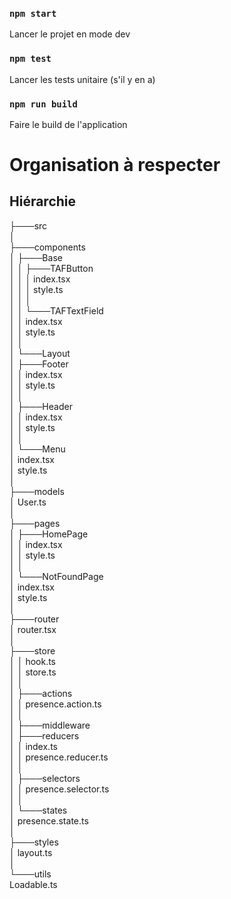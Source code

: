 
### `npm start`
Lancer le projet en mode dev

### `npm test`
Lancer les tests unitaire (s'il y en a)

### `npm run build`
Faire le build de l'application

# Organisation à respecter
## Hiérarchie
├───src  
│  
├───components  
│   ├───Base  
│   │   ├───TAFButton  
│   │   │       index.tsx  
│   │   │       style.ts  
│   │   │  
│   │   └───TAFTextField  
│   │           index.tsx  
│   │           style.ts  
│   │  
│   └───Layout  
│       ├───Footer  
│       │       index.tsx  
│       │       style.ts  
│       │  
│       ├───Header  
│       │       index.tsx  
│       │       style.ts                                    
│       │       
│       └───Menu        
│               index.tsx       
│               style.ts        
│       
├───models      
│       User.ts     
│       
├───pages       
│   ├───HomePage        
│   │       index.tsx       
│   │       style.ts        
│   │       
│   └───NotFoundPage        
│           index.tsx       
│           style.ts        
│       
├───router      
│       router.tsx      
│       
├───store       
│   │   hook.ts     
│   │   store.ts        
│   │       
│   ├───actions     
│   │       presence.action.ts      
│   │       
│   ├───middleware      
│   ├───reducers        
│   │       index.ts        
│   │       presence.reducer.ts     
│   │       
│   ├───selectors       
│   │       presence.selector.ts        
│   │       
│   └───states      
│           presence.state.ts       
│       
├───styles      
│       layout.ts       
│       
└───utils       
Loadable.ts     
        
        